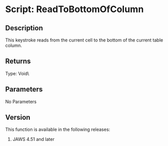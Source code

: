 # Script: ReadToBottomOfColumn

## Description

This keystroke reads from the current cell to the bottom of the current
table column.

## Returns

Type: Void\

## Parameters

No Parameters

## Version

This function is available in the following releases:

1.  JAWS 4.51 and later
